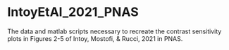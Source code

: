 # IntoyEtAl_2021_PNAS
The data and matlab scripts necessary to recreate the contrast sensitivity plots in Figures 2-5 of Intoy, Mostofi, &amp; Rucci, 2021 in PNAS.
